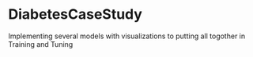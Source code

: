 # DiabetesCaseStudy
Implementing several models with visualizations to putting all togother in Training and Tuning

